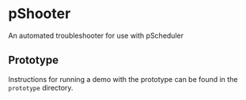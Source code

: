 # pShooter

An automated troubleshooter for use with pScheduler

## Prototype

Instructions for running a demo with the prototype can be found in the `prototype` directory.

